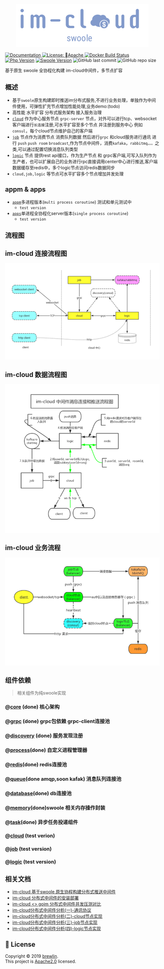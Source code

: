 <p align="center">
    <a href="https://github.com/brewlin/im-cloud" target="_blank">
        <img src="https://github.com/brewlin/im-cloud/blob/master/resource/im-logo.png?raw=true" alt="im-cloud"/>
    </a>
</p>
<p>
  <a href="http://docs.huido.site/wiki/im-cloud/index/">
    <img alt="Documentation" src="https://img.shields.io/badge/documentation-yes-brightgreen.svg" target="_blank" />
  </a>
  <a href="https://github.com/brewlin/im-cloud/LICENSE">
    <img alt="License: Apache" src="https://img.shields.io/github/license/brewlin/im-cloud" target="_blank" />
  </a>
 <a href="https://hub.docker.com/r/brewlin/" rel="nofollow">
 <img src="https://camo.githubusercontent.com/db6c049fcef32b9a6850d6d6f1e2e79a7275101e/68747470733a2f2f696d672e736869656c64732e696f2f646f636b65722f6275696c642f73776f66742f616c7068702e737667" alt="Docker Build Status" data-canonical-src="https://img.shields.io/docker/build/swoft/alphp.svg" style="max-width:100%;"></a>
  
 <a href="https://secure.php.net/" rel="nofollow">
 <img src="https://camo.githubusercontent.com/2db74ea6a2c4e00381f6051289dedaa00f9fa38b/68747470733a2f2f696d672e736869656c64732e696f2f62616467652f7068702d2533453d372e312d627269676874677265656e2e7376673f6d61784167653d32353932303030" alt="Php Version" data-canonical-src="https://img.shields.io/badge/php-%3E=7.1-brightgreen.svg?maxAge=2592000" style="max-width:100%;"></a> 
  


<a href="https://github.com/swoole/swoole-src">
<img src="https://camo.githubusercontent.com/936045a17b533972b1519eda85879839d97940ea/68747470733a2f2f696d672e736869656c64732e696f2f62616467652f73776f6f6c652d2533453d342e342e312d627269676874677265656e2e7376673f6d61784167653d32353932303030" alt="Swoole Version" data-canonical-src="https://img.shields.io/badge/swoole-%3E=4.4.1-brightgreen.svg?maxAge=2592000" style="max-width:100%;"></a>
<img alt="GitHub last commit" src="https://img.shields.io/github/last-commit/brewlin/im-cloud">

<img alt="GitHub repo size" src="https://img.shields.io/github/repo-size/brewlin/im-cloud">

</p>

基于原生 swoole 全协程化构建 im-cloud中间件，多节点扩容


## 概述
+ 基于`swoole`原生构建即时推送im分布式服务,不进行业务处理，单独作为中间件使用，可弹性扩充节点增加性能处理,业务demo:(todo)
+ 高性能 水平扩容 分布式服务架构 接入服务治理
+ [`cloud`](appm/cloud) 作为中心服务节点 `grpc-server` 节点，对外可以进行tcp、websocket 客户端进行`长连接`注册,可水平扩容至多个节点 并注册到服务中心 例如`consul`，每个cloud节点维护自己的客户端
+ [`job`](appm/-job) 节点作为消费节点 消费队列数据 然后进行`grpc` 和cloud服务进行通讯 进行 `push` `push room` `broadcast`,作为节点中间件，消费`kafaka`，`rabbitmq。。。`之类,可以通过配置切换消息队列类型
+ [`logic`](appm/logic) 节点 提供rest api接口，作为生产节点 和  grpc客户端,可写入队列作为生产者，也可以扩展自己的业务进行rpc直接调用center中心进行推送,客户端数据缓存至redis中，多个logic节点访问redis数据同步
+ `cloud,job,logic` 等节点可水平扩容多个节点增加并发处理

## appm & apps
+ [`appm`](./appm)多进程版本(`multi process coroutine`) 测试和单元测试中
    - `test version` 
+ [`apps`](./apps)单进程全协程化server版本(`single process coroutine`) 
    - `test version`

## 流程图
im-cloud 连接流程图
----
![](./resource/im-cloud-connect.png)

im-cloud 数据流程图
-----
![](./resource/im-cloud-process.png)

im-cloud 业务流程
-----
![](./resource/im-cloudt-task.png)

## 组件依赖
> 相关组件为纯swoole实现
### @[core](pkg/core) (done) 核心架构
### @[grpc](pkg/grpc) (done) grpc包依赖 grpc-client连接池
### @[discovery](pkg/discovery) (done) 服务发现注册
### @[process](pkg/process)(done) 自定义进程管理器
### @[redis](pkg/redis)(done) redis连接池
### @[queue](pkg/queue)(done amqp,soon kafak) 消息队列连接池
### @[database](pkg/database)(done) db连接池
### @[memory](pkg/memory)(done)swoole 相关内存操作封装
### @[task](pkg/task)(done) 异步任务投递组件
### @[cloud](appm/cloud) (test verion)
### @[job](appm/job)   (test version)
### @[logic](appm/logic) (test version)

## 相关文档
- [im-cloud 基于swoole 原生协程构建分布式推送中间件](./docs)
- [im-cloud 分布式中间件的安装部署](./docs)
- [im-cloud <> goim 分布式中间件并发压测对比 ](./docs)
- [im-cloud分布式中间件分析(一)-通讯协议](./docs)
- [im-cloud分布式中间件分析(二)-cloud节点实现](./docs)
- [im-cloud分布式中间件分析(三)-job节点实现](./docs)
- [im-cloud分布式中间件分析(四)-logic节点实现](./docs)


## 📝 License

Copyright © 2019 [brewlin](https://github.com/brewlin).<br />
This project is [Apache2.0](https://github.com/brewlin/im-cloud/LICENSE) licensed.


